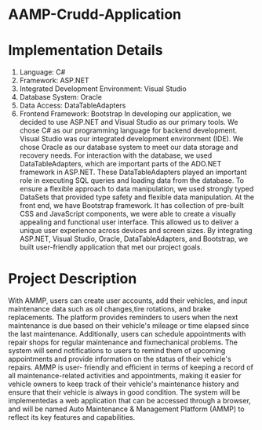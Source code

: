 # AAMP-Crudd-Application

# Implementation Details
1. Language: C#
2. Framework: ASP.NET
3. Integrated Development Environment: Visual Studio
4. Database System: Oracle
5. Data Access: DataTableAdapters
6. Frontend Framework: Bootstrap
In developing our application, we decided to use ASP.NET and Visual Studio as our primary tools. We 
chose C# as our programming language for backend development. Visual Studio was our integrated 
development environment (IDE).
We chose Oracle as our database system to meet our data storage and recovery needs. For interaction with 
the database, we used DataTableAdapters, which are important parts of the ADO.NET framework in ASP.NET. 
These DataTableAdapters played an important role in executing SQL queries and loading data from the 
database. To ensure a flexible approach to data manipulation, we used strongly typed DataSets that provided 
type safety and flexible data manipulation.
At the front end, we have Bootstrap framework. It has collection of pre-built CSS and JavaScript components, 
we were able to create a visually appealing and functional user interface. This allowed us to deliver a unique 
user experience across devices and screen sizes.
By integrating ASP.NET, Visual Studio, Oracle, DataTableAdapters, and Bootstrap, we built user-friendly 
application that met our project goals.

# Project Description
  With AMMP, users can create user accounts, add their vehicles, and input
maintenance data such as oil changes,tire rotations, and brake replacements. The platform
provides reminders to users when the next maintenance is due based on their vehicle's
mileage or time elapsed since the last maintenance. Additionally, users can schedule
appointments with repair shops for regular maintenance and fixmechanical problems. The
system will send notifications to users to remind them of upcoming appointments and
provide information on the status of their vehicle's repairs. AMMP is user- friendly and
efficient in terms of keeping a record of all maintenance-related activities and appointments,
making it easier for vehicle owners to keep track of their vehicle's maintenance history and
ensure that their vehicle is always in good condition. The system will be implementedas a
web application that can be accessed through a browser, and will be named Auto
Maintenance & Management Platform (AMMP) to reflect its key features and capabilities.
